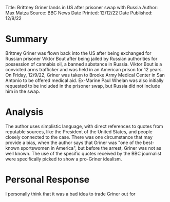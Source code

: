 Title: Brittney Griner lands in US after prisoner swap with Russia
Author: Max Matza
Source: BBC News
Date Printed: 12/12/22
Date Published: 12/9/22

# Summary
Brittney Griner was flown back into the US after being exchanged for Russian prisoner Viktor Bout after being jailed by Russian authorities for possession of cannabis oil, a banned substance in Russia. Viktor Bout is a convicted arms trafficker and was held in an American prison for 12 years. On Friday, 12/9/22, Griner was taken to Brooke Army Medical Center in San Antonio to be offered medical aid. Ex-Marine Paul Whelan was also initially requested to be included in the prisoner swap, but Russia did not include him in the swap.
# Analysis
The author uses simplistic language, with direct references to quotes from reputable sources, like the President of the United States, and people closely connected to the case. There was one circumstance that may provide a bias, when the author says that Griner was "one of the best-known sportswomen in America", but before the arrest, Griner was not as well known. The use of the specific quotes received by the BBC journalist were specifically picked to show a pro-Griner idealism. 
# Personal Response
I personally think that it was a bad idea to trade Griner out for 
